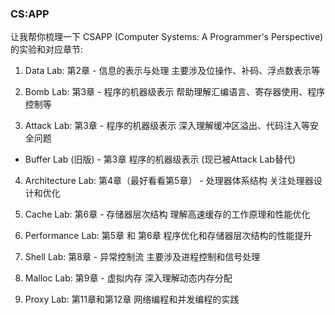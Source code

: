 ### CS:APP
让我帮你梳理一下 CSAPP (Computer Systems: A Programmer's Perspective) 的实验和对应章节:

1. Data Lab: 第2章 - 信息的表示与处理
   主要涉及位操作、补码、浮点数表示等

2. Bomb Lab: 第3章 - 程序的机器级表示
   帮助理解汇编语言、寄存器使用、程序控制等

3. Attack Lab: 第3章 - 程序的机器级表示
   深入理解缓冲区溢出、代码注入等安全问题
   
- Buffer Lab (旧版) - 第3章 程序的机器级表示 (现已被Attack Lab替代)

4. Architecture Lab: 第4章（最好看看第5章） - 处理器体系结构
   关注处理器设计和优化

5. Cache Lab: 第6章 - 存储器层次结构
   理解高速缓存的工作原理和性能优化

6. Performance Lab: 第5章 和 第6章
   程序优化和存储器层次结构的性能提升

7. Shell Lab: 第8章 - 异常控制流
   主要涉及进程控制和信号处理

8. Malloc Lab: 第9章 - 虚拟内存
   深入理解动态内存分配

9. Proxy Lab: 第11章和第12章
   网络编程和并发编程的实践
